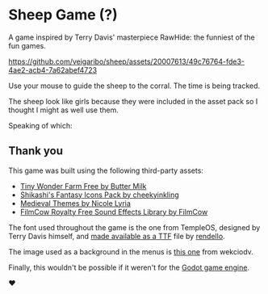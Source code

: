 # Sheep Game (?)

A game inspired by Terry Davis' masterpiece RawHide: the funniest of the fun games.

https://github.com/veigaribo/sheep/assets/20007613/49c76764-fde3-4ae2-acb4-7a62abef4723

Use your mouse to guide the sheep to the corral. The time is being tracked.

The sheep look like girls because they were included in the asset pack so I thought I might as well use them.

Speaking of which:

## Thank you

This game was built using the following third-party assets:

- [Tiny Wonder Farm Free by Butter Milk](https://butterymilk.itch.io/tiny-wonder-farm-asset-pack)
- [Shikashi's Fantasy Icons Pack by cheekyinkling](https://cheekyinkling.itch.io/shikashis-fantasy-icons-pack)
- [Medieval Themes by Nicole Lyria](https://nicole-lyria.itch.io/medieval-rpg-themes)
- [FilmCow Royalty Free Sound Effects Library by FilmCow](https://filmcow.itch.io/filmcow-sfx)

The font used throughout the game is the one from TempleOS, designed by Terry Davis himself, and [made available as a TTF](https://github.com/rendello/templeos_font) file by [rendello](https://github.com/rendello).

The image used as a background in the menus is [this one](https://wallpapers.com/wallpapers/christian-cross-against-sunset-402q1qodf9r8y8zj.html) from wekciodv.

Finally, this wouldn't be possible if it weren't for the [Godot game engine](https://godotengine.org/).

❤
